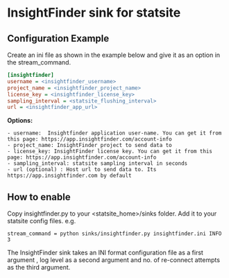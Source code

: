 # InsightFinder sink for statsite

## Configuration Example
Create an ini file as shown in the example below and give it as an option in the stream_command.
```ini
[insightfinder]
username = <insightfinder_username>
project_name = <insightfinder_project_name>
license_key = <insightfinder_license_key>
sampling_interval = <statsite_flushing_interval>
url = <insightfinder_app_url>
```
**Options:**

    - username:  Insightfinder application user-name. You can get it from this page: https://app.insightfinder.com/account-info
    - project_name: InsightFinder project to send data to
    - license_key: InsightFinder license key. You can get it from this page: https://app.insightfinder.com/account-info
    - sampling_interval: statsite sampling interval in seconds
    - url (optional) : Host url to send data to. Its https://app.insightfinder.com by default


## How to enable
Copy insightfinder.py to your <statsite_home>/sinks folder. Add it to your statsite config files. e.g.

    stream_command = python sinks/insightfinder.py insightfinder.ini INFO 3
    
The InsightFinder sink takes an INI format configuration file as a first argument , log level as a second argument and no. of re-connect attempts as the third argument.
